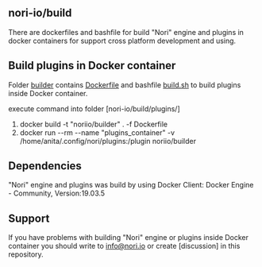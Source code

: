 ## nori-io/build

There are dockerfiles and bashfile for build "Nori" engine and plugins in docker containers
for support cross platform development and using.

## Build plugins in Docker container 

Folder [builder](.) contains [Dockerfile](build/0.2.0/Dockerfile) and bashfile [build.sh](build/0.2.0/scripts/build.sh) to build plugins inside Docker container.

execute command into folder [nori-io/build/plugins/]

1) docker build -t "noriio/builder" .  -f Dockerfile
2) docker run --rm --name "plugins_container" -v /home/anita/.config/nori/plugins:/plugin noriio/builder

## Dependencies

"Nori" engine and plugins was build by using Docker Client: Docker Engine - Community, Version:19.03.5

## Support

If you have problems with building "Nori" engine or plugins inside Docker container you 
should write to info@nori.io or create [discussion] in this repository.



